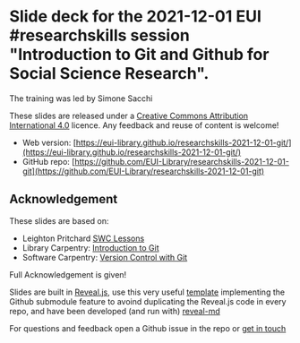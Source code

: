 # Slide deck for the 2021-12-01 EUI \#researchskills session "Introduction to Git and Github for Social Science Research".

The training was led by Simone Sacchi

These slides are released under a [Creative Commons Attribution International 4.0](https://creativecommons.org/licenses/by/4.0/) licence. Any feedback and reuse of content is welcome!

* Web version: [https://eui-library.github.io/researchskills-2021-12-01-git/](https://eui-library.github.io/researchskills-2021-12-01-git/)
* GitHub repo: [https://github.com/EUI-Library/researchskills-2021-12-01-git](https://github.com/EUI-Library/researchskills-2021-12-01-git)

## Acknowledgement
These slides are based on:
* Leighton Pritchard [SWC Lessons](https://github.com/widdowquinn/Teaching-SWC-Lessons)
* Library Carpentry: [Introduction to Git](https://librarycarpentry.org/lc-git/)
* Software Carpentry: [Version Control with Git](https://swcarpentry.github.io/git-novice/)

Full Acknowledgement is given!

Slides are built in [Reveal.js](https://github.com/hakimel/reveal.js), use this very useful [template](https://github.com/pacharanero/create-new-revealjs-template) implementing the Github submodule feature to avoind duplicating the Reveal.js code in every repo, and have been developed (and run with) [reveal-md](https://github.com/webpro/reveal-md)

For questions and feedback open a Github issue in the repo or [get in touch](https://github.com/simosacchi)
